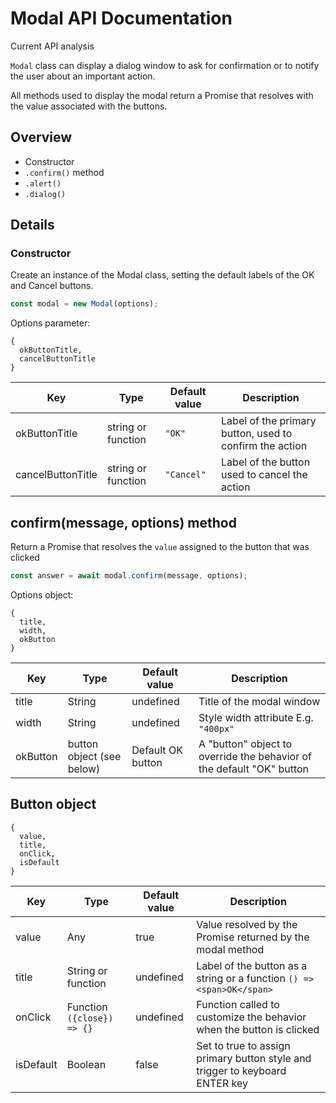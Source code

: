 # Modal API Documentation

Current API analysis

`Modal` class can display a dialog window to ask for confirmation or to notify the user about an important action.

All methods used to display the modal return a Promise that resolves with the value associated with the buttons.

## Overview

- Constructor
- `.confirm()` method
- `.alert()`
- `.dialog()`

## Details

### Constructor

Create an instance of the Modal class, setting the default labels of the OK and Cancel buttons.

```js
const modal = new Modal(options);
```

Options parameter:

```
{
  okButtonTitle,
  cancelButtonTitle
}
```

| Key               | Type               | Default value | Description                                             |
| ----------------- | ------------------ | ------------- | ------------------------------------------------------- |
| okButtonTitle     | string or function | `"OK"`        | Label of the primary button, used to confirm the action |
| cancelButtonTitle | string or function | `"Cancel"`    | Label of the button used to cancel the action           |

## confirm(message, options) method

Return a Promise that resolves the `value` assigned to the button that was clicked

```js
const answer = await modal.confirm(message, options);
```

Options object:

```
{
  title,
  width,
  okButton
}
```

| Key      | Type                      | Default value     | Description                                                           |
| -------- | ------------------------- | ----------------- | --------------------------------------------------------------------- |
| title    | String                    | undefined         | Title of the modal window                                             |
| width    | String                    | undefined         | Style width attribute E.g. `"400px"`                                  |
| okButton | button object (see below) | Default OK button | A "button" object to override the behavior of the default "OK" button |

## Button object

```
{
  value,
  title,
  onClick,
  isDefault
}
```

| Key       | Type                       | Default value | Description                                                                  |
| --------- | -------------------------- | ------------- | ---------------------------------------------------------------------------- |
| value     | Any                        | true          | Value resolved by the Promise returned by the modal method                   |
| title     | String or function         | undefined     | Label of the button as a string or a function `() => <span>OK</span>`        |
| onClick   | Function `({close}) => {}` | undefined     | Function called to customize the behavior when the button is clicked         |
| isDefault | Boolean                    | false         | Set to true to assign primary button style and trigger to keyboard ENTER key |

